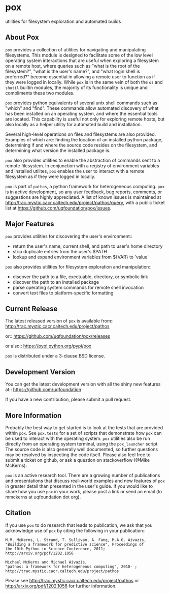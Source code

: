 pox
===
utilities for filesystem exploration and automated builds

About Pox
---------
`pox` provides a collection of utilities for navigating and manipulating
filesystems. This module is designed to facilitate some of the low level
operating system interactions that are useful when exploring a filesystem
on a remote host, where queries such as "what is the root of the filesystem?",
"what is the user's name?", and "what login shell is preferred?" become
essential in allowing a remote user to function as if they were logged in
locally. While `pox` is in the same vein of both the `os` and `shutil`
builtin modules, the majority of its functionality is unique and compliments
these two modules.

`pox` provides python equivalents of several unix shell commands such as
"which" and "find". These commands allow automated discovery of what has
been installed on an operating system, and where the essential tools are
located. This capability is useful not only for exploring remote hosts,
but also locally as a helper utility for automated build and installation.

Several high-level operations on files and filesystems are also provided.
Examples of which are: finding the location of an installed python package,
determining if and where the source code resides on the filesystem, and
determining what version the installed package is.

`pox` also provides utilities to enable the abstraction of commands sent
to a remote filesystem.  In conjunction with a registry of environment
variables and installed utilites, `pox` enables the user to interact with
a remote filesystem as if they were logged in locally. 

`pox` is part of `pathos`, a python framework for heterogeneous computing.
`pox` is in active development, so any user feedback, bug reports, comments,
or suggestions are highly appreciated.  A list of known issues is maintained
at http://trac.mystic.cacr.caltech.edu/project/pathos/query, with a public
ticket list at https://github.com/uqfoundation/pox/issues.


Major Features
--------------
`pox` provides utilities for discovering the user's environment::

* return the user's name, current shell, and path to user's home directory
* strip duplicate entries from the user's $PATH
* lookup and expand environment variables from ${VAR} to 'value'

`pox` also provides utilities for filesystem exploration and manipulation::

* discover the path to a file, exectuable, directory, or symbolic link 
* discover the path to an installed package
* parse operating system commands for remote shell invocation
* convert text files to platform-specific formatting


Current Release
---------------
The latest released version of `pox` is available from::
    http://trac.mystic.cacr.caltech.edu/project/pathos

or::
    https://github.com/uqfoundation/pox/releases

or also::
    https://pypi.python.org/pypi/pox

`pox` is distributed under a 3-clause BSD license.


Development Version
-------------------
You can get the latest development version with all the shiny new features at::
    https://github.com/uqfoundation

If you have a new contribution, please submit a pull request.


More Information
----------------
Probably the best way to get started is to look at the tests that are
provided within `pox`. See `pox.tests` for a set of scripts that demonstrate
how `pox` can be used to interact with the operating system. `pox` utilities
also be run directly from an operating system terminal, using the
`pox_launcher` script.  The source code is also generally well
documented, so further questions may be resolved by inspecting the code
itself.  Please also feel free to submit a ticket on github, or ask a
question on stackoverflow (@Mike McKerns).

`pox` is an active research tool. There are a growing number of publications
and presentations that discuss real-world examples and new features of `pox`
in greater detail than presented in the user's guide.  If you would like to
share how you use `pox` in your work, please post a link or send an email
(to mmckerns at uqfoundation dot org).


Citation
--------
If you use `pox` to do research that leads to publication, we ask that you
acknowledge use of `pox` by citing the following in your publication::

    M.M. McKerns, L. Strand, T. Sullivan, A. Fang, M.A.G. Aivazis,
    "Building a framework for predictive science", Proceedings of
    the 10th Python in Science Conference, 2011;
    http://arxiv.org/pdf/1202.1056

    Michael McKerns and Michael Aivazis,
    "pathos: a framework for heterogeneous computing", 2010- ;
    http://trac.mystic.cacr.caltech.edu/project/pathos

Please see http://trac.mystic.cacr.caltech.edu/project/pathos or
http://arxiv.org/pdf/1202.1056 for further information.

